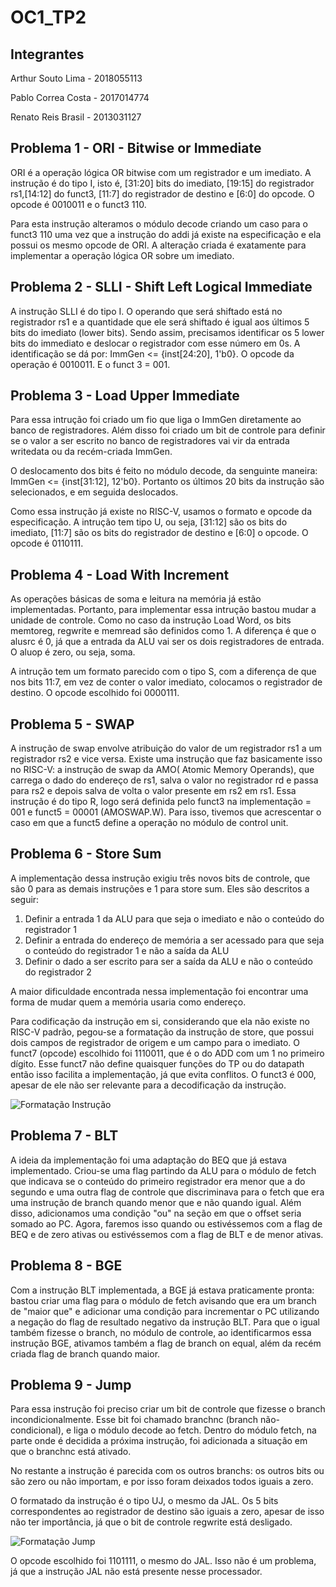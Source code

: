 # OC1_TP2

## Integrantes
Arthur Souto Lima - 2018055113

Pablo Correa Costa - 2017014774

Renato Reis Brasil - 2013031127


## Problema 1 - ORI - Bitwise or Immediate
ORI é a operação lógica OR bitwise com um registrador e um imediato. A instrução é do tipo I, isto é, [31:20] bits do imediato, [19:15] do registrador rs1,[14:12] do funct3, [11:7] do registrador de destino e [6:0] do opcode. O opcode é 0010011 e o funct3 110.

Para esta instrução alteramos o módulo decode criando um caso para o funct3 110 uma vez que a instrução do addi já existe na especificação e ela possui os mesmo opcode de ORI. A alteração criada é exatamente para implementar a operação lógica OR sobre um imediato.

## Problema 2 - SLLI - Shift Left Logical Immediate
A instrução SLLI é do tipo I. O operando que será shiftado está no registrador rs1 e a quantidade que ele será shiftado é igual aos últimos 5 bits do imediato (lower bits).
Sendo assim, precisamos identificar os 5 lower bits do immediato e deslocar o registrador com esse número em 0s. A identificação se dá por: ImmGen <= {inst[24:20], 1'b0}. O opcode da operação é 0010011. E o funct 3  = 001.

## Problema 3 - Load Upper Immediate
Para essa intrução foi criado um fio que liga o ImmGen diretamente ao banco de registradores. Além disso foi criado um bit de controle para definir se o valor a ser escrito no banco de registradores vai vir da entrada writedata ou da recém-criada ImmGen.

O deslocamento dos bits é feito no módulo decode, da senguinte maneira: ImmGen <= {inst[31:12], 12'b0}. Portanto os últimos 20 bits da instrução são selecionados, e em seguida deslocados.

Como essa instrução já existe no RISC-V, usamos o formato e opcode da especificação. A intrução tem tipo U, ou seja, [31:12] são os bits do imediato, [11:7] são os bits do registrador de destino e [6:0] o opcode. O opcode é 0110111.

## Problema 4 - Load With Increment
As operações básicas de soma e leitura na memória já estão implementadas. Portanto, para implementar essa intrução bastou mudar a unidade de controle. Como no caso da instrução Load Word, os bits memtoreg, regwrite e memread são definidos como 1. A diferença é que o alusrc é 0, já que a entrada da ALU vai ser os dois registradores de entrada. O aluop é zero, ou seja, soma.

A intrução tem um formato parecido com o tipo S, com a diferença de que nos bits 11:7, em vez de conter o valor imediato, colocamos o registrador de destino. O opcode escolhido foi 0000111.

## Problema 5 - SWAP
A instrução de swap envolve atribuição do valor de um registrador rs1 a um registrador rs2 e vice versa. Existe uma instrução que faz basicamente isso no RISC-V: a instrução de swap da AMO( Atomic Memory Operands), que carrega o dado do endereço de rs1, salva o valor no registrador rd e passa para rs2 e depois salva de volta o valor presente em rs2 em rs1. Essa instrução é do tipo R, logo será definida pelo funct3 na implementação = 001 e funct5 = 00001 (AMOSWAP.W). Para isso, tivemos que acrescentar o caso em que a funct5 define a operação no módulo de control unit.

## Problema 6 - Store Sum
A implementação dessa instrução exigiu três novos bits de controle, que são 0 para as demais instruções e 
1 para store sum. Eles são descritos a seguir:

1. Definir a entrada 1 da ALU para que seja o imediato e não o conteúdo do registrador 1
2. Definir a entrada do endereço de memória a ser acessado para que seja o conteúdo do registrador 1
e não a saída da ALU
3. Definir o dado a ser escrito para ser a saída da ALU e não o conteúdo do registrador 2

A maior dificuldade encontrada nessa implementação foi encontrar uma forma de mudar quem a memória 
usaria como endereço. 

Para codificação da instrução em si, considerando que ela não existe no RISC-V padrão, pegou-se a formatação da instrução
de store, que possui dois campos de registrador de origem e um campo para o imediato. 
O funct7 (opcode) escolhido foi 1110011, que é o do ADD com um 1 no primeiro dígito. Esse funct7 não define 
quaisquer funções do TP ou do datapath então isso facilita a implementação, já que evita conflitos. 
O funct3 é 000, apesar de ele não ser relevante para a decodificação da instrução. 

![Formatação Instrução](https://i.imgur.com/KB3Ec2l.png)



## Problema 7 - BLT
A ideia da implementação foi uma adaptação do BEQ que já estava implementado. Criou-se uma flag 
partindo da ALU para o módulo de fetch que indicava se o conteúdo do primeiro registrador era 
menor que a do segundo e uma outra flag de controle que discriminava para o fetch que era uma 
instrução de branch quando menor que e não quando igual. Além disso, adicionamos uma condição 
"ou" na seção em que o offset seria somado ao PC. Agora, faremos isso quando ou estivéssemos 
com a flag de BEQ e de zero ativas ou estivéssemos com a flag de BLT e de menor ativas.


## Problema 8 - BGE
Com a instrução BLT implementada, a BGE já estava praticamente pronta: bastou criar uma flag para 
o módulo de fetch avisando que era um branch de "maior que" e adicionar uma condição para 
incrementar o PC utilizando a negação do flag de resultado negativo da instrução BLT. Para que 
o igual também fizesse o branch, no módulo de controle, ao identificarmos essa instrução BGE, 
ativamos também a flag de branch on equal, além da recém criada flag de branch quando maior.

## Problema 9 - Jump
Para essa instrução foi preciso criar um bit de controle que fizesse o branch incondicionalmente.
Esse bit foi chamado branchnc (branch não-condicional), e liga o módulo decode ao fetch. Dentro do
módulo fetch, na parte onde é decidida a próxima instrução, foi adicionada a situação em que o branchnc está ativado.

No restante a instrução é parecida com os outros branchs: os outros bits ou são zero ou não importam, e 
por isso foram deixados todos iguais a zero.

O formatado da instrução é o tipo UJ, o mesmo da JAL. Os 5 bits correspondentes ao 
registrador de destino são iguais a zero, apesar de isso não ter importância, já 
que o bit de controle regwrite está desligado.

![Formatação Jump](https://imgur.com/OOo0brx.png)

O opcode escolhido foi 1101111, o mesmo do JAL. Isso não é um problema, já que a instrução 
JAL não está presente nesse processador.
